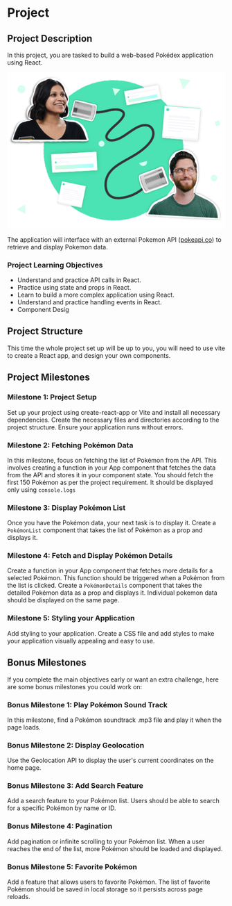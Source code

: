 # Project

## Project Description

In this project, you are tasked to build a web-based Pokédex application using React. 

![Untitled](/front-end-course/asynchronous-javascript/intro-to-asyncronous-programing/untitled.png)

The application will interface with an external Pokemon API ([pokeapi.co](http://pokeapi.co/)) to retrieve and display Pokemon data.

### Project Learning Objectives

- Understand and practice API calls in React.
- Practice using state and props in React.
- Learn to build a more complex application using React.
- Understand and practice handling events in React.
- Component Desig

## Project Structure

This time the whole project set up will be up to you, you will need to use vite to create a React app, and design your own components.

## Project Milestones

### Milestone 1: Project Setup

Set up your project using create-react-app or Vite and install all necessary dependencies. Create the necessary files and directories according to the project structure. Ensure your application runs without errors.

### Milestone 2: Fetching Pokémon Data

In this milestone, focus on fetching the list of Pokémon from the API. This involves creating a function in your App component that fetches the data from the API and stores it in your component state. You should fetch the first 150 Pokémon as per the project requirement. It should be displayed only using `console.logs`

### Milestone 3: Display Pokémon List

Once you have the Pokémon data, your next task is to display it. Create a `PokémonList` component that takes the list of Pokémon as a prop and displays it.

### Milestone 4: Fetch and Display Pokémon Details

Create a function in your App component that fetches more details for a selected Pokémon. This function should be triggered when a Pokémon from the list is clicked. Create a `PokémonDetails` component that takes the detailed Pokémon data as a prop and displays it. Individual pokemon data should be displayed on the same page.

### Milestone 5: Styling your Application

Add styling to your application. Create a CSS file and add styles to make your application visually appealing and easy to use.

## Bonus Milestones

If you complete the main objectives early or want an extra challenge, here are some bonus milestones you could work on:

### Bonus Milestone 1: Play Pokémon Sound Track

In this milestone, find a Pokémon soundtrack .mp3 file and play it when the page loads.

### Bonus Milestone 2: Display Geolocation

Use the Geolocation API to display the user's current coordinates on the home page.

### Bonus Milestone 3: Add Search Feature

Add a search feature to your Pokémon list. Users should be able to search for a specific Pokémon by name or ID.

### Bonus Milestone 4: Pagination

Add pagination or infinite scrolling to your Pokémon list. When a user reaches the end of the list, more Pokémon should be loaded and displayed.

### Bonus Milestone 5: Favorite Pokémon

Add a feature that allows users to favorite Pokémon. The list of favorite Pokémon should be saved in local storage so it persists across page reloads.